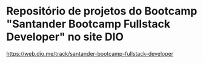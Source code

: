 # Repositório de projetos do Bootcamp "Santander Bootcamp Fullstack Developer" no site DIO
https://web.dio.me/track/santander-bootcamp-fullstack-developer
